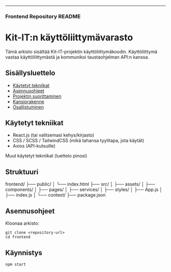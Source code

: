 ---

### **Frontend Repository README**

# Kit-IT:n käyttöliittymävarasto

Tämä arkisto sisältää Kit-IT-projektin käyttöliittymäkoodin. Käyttöliittymä vastaa käyttöliittymästä ja kommunikoi taustaohjelman API:n kanssa.

## Sisällysluettelo
- [Käytetyt tekniikat](#teknologiat-käytetty)
- [Asennusohjeet](#asennusohjeet)
- [Projektin suorittaminen](#running-the-projekt)
- [Kansiorakenne](#folder-structure)
- [Osallistuminen](#contributing)

## Käytetyt tekniikat
- React.js (tai valitsemasi kehys/kirjasto)
- CSS / SCSS / TailwindCSS (mikä tahansa tyylitapa, jota käytät)
- Axios (API-kutsuille)

Muut käytetyt tekniikat (luettelo pinosi)

## Struktuuri

frontend/
├── public/
│   └── index.html
├── src/
│   ├── assets/
│   ├── components/
│   ├── pages/
│   ├── services/
│   ├── styles/
│   ├── App.js
│   ├── index.js
│   └── context/
├── package.json

## Asennusohjeet

Kloonaa arkisto:
   ```
   git clone <repository-url>
   cd frontend
   ```

## Käynnistys
   ```
   npm start
   ```
